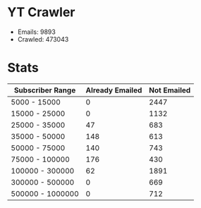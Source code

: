 # YT Crawler
- Emails: 9893
- Crawled: 473043

# Stats
| Subscriber Range  | Already Emailed | Not Emailed |
|-------|-------|-------|
| 5000 - 15000 | 0 | 2447 |
| 15000 - 25000 | 0 | 1132 |
| 25000 - 35000 | 47 | 683 |
| 35000 - 50000 | 148 | 613 |
| 50000 - 75000 | 140 | 743 |
| 75000 - 100000 | 176 | 430 |
| 100000 - 300000 | 62 | 1891 |
| 300000 - 500000 | 0 | 669 |
| 500000 - 1000000 | 0 | 712 |
